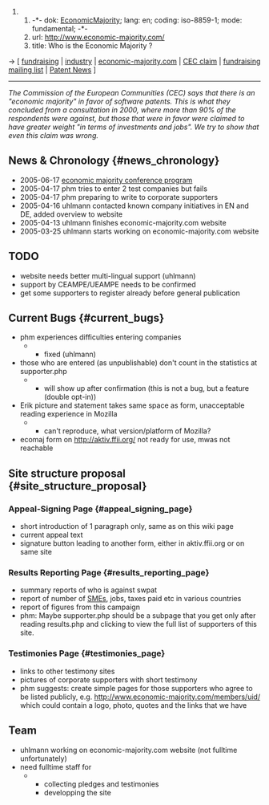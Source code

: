 1.  1.  -\*- dok: [EconomicMajority](EconomicMajority "wikilink"); lang:
        en; coding: iso-8859-1; mode: fundamental; -\*-
    2.  url: <http://www.economic-majority.com/>
    3.  title: Who is the Economic Majority ?

-\> \[ [ fundraising](SarjiEn "wikilink") \| [
industry](SektorEn "wikilink") \|
[economic-majority.com](http://www.economic-majority.com/ "wikilink") \|
[CEC claim](http://swpat.ffii.org/papers/eukonsult00/ "wikilink") \|
[fundraising mailing
list](http://lists.ffii.org/mailman/listinfo/sarji-parl/ "wikilink") \|
[ Patent News](SwpatcninoEn "wikilink") \]

------------------------------------------------------------------------

*The Commission of the European Communities (CEC) says that there is an
\"economic majority\" in favor of software patents. This is what they
concluded from a consultation in 2000, where more than 90% of the
respondents were against, but those that were in favor were claimed to
have greater weight \"in terms of investments and jobs\". We try to show
that even this claim was wrong.*

## News & Chronology {#news_chronology}

-   2005-06-17 [ economic majority conference
    program](Konf050629En "wikilink")
-   2005-04-17 phm tries to enter 2 test companies but fails
-   2005-04-17 phm preparing to write to corporate supporters
-   2005-04-16 uhlmann contacted known company initiatives in EN and DE,
    added overview to website
-   2005-04-13 uhlmann finishes economic-majority.com website
-   2005-03-25 uhlmann starts working on economic-majority.com website

## TODO

-   website needs better multi-lingual support (uhlmann)
-   support by CEAMPE/UEAMPE needs to be confirmed
-   get some supporters to register already before general publication

## Current Bugs {#current_bugs}

-   phm experiences difficulties entering companies
    -   -   fixed (uhlmann)
-   those who are entered (as unpublishable) don\'t count in the
    statistics at supporter.php
    -   -   will show up after confirmation (this is not a bug, but a
            feature (double opt-in))
-   Erik picture and statement takes same space as form, unacceptable
    reading experience in Mozilla
    -   -   can\'t reproduce, what version/platform of Mozilla?
-   ecomaj form on <http://aktiv.ffii.org/> not ready for use, mwas not
    reachable

## Site structure proposal {#site_structure_proposal}

### Appeal-Signing Page {#appeal_signing_page}

-   short introduction of 1 paragraph only, same as on this wiki page
-   current appeal text
-   signature button leading to another form, either in aktiv.ffii.org
    or on same site

### Results Reporting Page {#results_reporting_page}

-   summary reports of who is against swpat
-   report of number of [SMEs](SMEs "wikilink"), jobs, taxes paid etc in
    various countries
-   report of figures from this campaign
-   phm: Maybe supporter.php should be a subpage that you get only after
    reading results.php and clicking to view the full list of supporters
    of this site.

### Testimonies Page {#testimonies_page}

-   links to other testimony sites
-   pictures of corporate supporters with short testimony
-   phm suggests: create simple pages for those supporters who agree to
    be listed publicly, e.g.
    <http://www.economic-majority.com/members/uid/> which could contain
    a logo, photo, quotes and the links that we have

## Team

-   uhlmann working on economic-majority.com website (not fulltime
    unfortunately)
-   need fulltime staff for
    -   -   collecting pledges and testimonies
        -   developping the site
